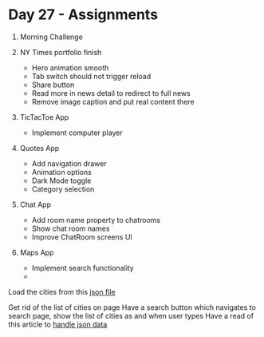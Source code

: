 # Day 27 - Assignments

1. Morning Challenge
2. NY Times portfolio finish 
    - Hero animation smooth
    - Tab switch should not trigger reload
    - Share button
    - Read more in news detail to redirect to full news
    - Remove image caption and put real content there

3. TicTacToe App
    - Implement computer player

4. Quotes App
    - Add navigation drawer
    - Animation options
    - Dark Mode toggle
    - Category selection

5. Chat App
    - Add room name property to chatrooms
    - Show chat room names
    - Improve ChatRoom screens UI

6. Maps App
    - Implement search functionality
    - 
Load the cities from this [json file](https://github.com/lutangar/cities.json/blob/master/cities.json)

Get rid of the list of cities on page
Have a search button which navigates to search page, show the list of 
cities as and when user types
Have a read of this article to [handle json data](https://flutter.dev/docs/cookbook/networking/background-parsing#4-move-this-work-to-a-separate-isolate)